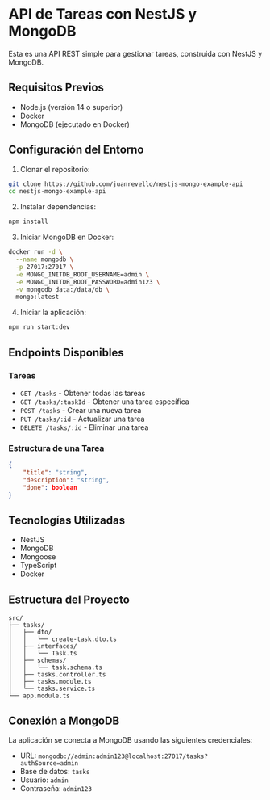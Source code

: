 # API de Tareas con NestJS y MongoDB

Esta es una API REST simple para gestionar tareas, construida con NestJS y MongoDB.

## Requisitos Previos

- Node.js (versión 14 o superior)
- Docker
- MongoDB (ejecutado en Docker)

## Configuración del Entorno

1. Clonar el repositorio:
```bash
git clone https://github.com/juanrevello/nestjs-mongo-example-api
cd nestjs-mongo-example-api
```

2. Instalar dependencias:
```bash
npm install
```

3. Iniciar MongoDB en Docker:
```bash
docker run -d \
  --name mongodb \
  -p 27017:27017 \
  -e MONGO_INITDB_ROOT_USERNAME=admin \
  -e MONGO_INITDB_ROOT_PASSWORD=admin123 \
  -v mongodb_data:/data/db \
  mongo:latest
```

4. Iniciar la aplicación:
```bash
npm run start:dev
```

## Endpoints Disponibles

### Tareas

- `GET /tasks` - Obtener todas las tareas
- `GET /tasks/:taskId` - Obtener una tarea específica
- `POST /tasks` - Crear una nueva tarea
- `PUT /tasks/:id` - Actualizar una tarea
- `DELETE /tasks/:id` - Eliminar una tarea

### Estructura de una Tarea

```json
{
    "title": "string",
    "description": "string",
    "done": boolean
}
```

## Tecnologías Utilizadas

- NestJS
- MongoDB
- Mongoose
- TypeScript
- Docker

## Estructura del Proyecto

```
src/
├── tasks/
│   ├── dto/
│   │   └── create-task.dto.ts
│   ├── interfaces/
│   │   └── Task.ts
│   ├── schemas/
│   │   └── task.schema.ts
│   ├── tasks.controller.ts
│   ├── tasks.module.ts
│   └── tasks.service.ts
└── app.module.ts
```

## Conexión a MongoDB

La aplicación se conecta a MongoDB usando las siguientes credenciales:
- URL: `mongodb://admin:admin123@localhost:27017/tasks?authSource=admin`
- Base de datos: `tasks`
- Usuario: `admin`
- Contraseña: `admin123`
